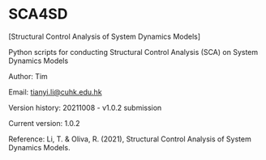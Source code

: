 # SCA4SD
[Structural Control Analysis of System Dynamics Models]

Python scripts for conducting Structural Control Analysis (SCA) on System Dynamics Models

Author: Tim

Email: tianyi.li@cuhk.edu.hk

Version history: 20211008 - v1.0.2 submission

Current version: 1.0.2

Reference: Li, T. & Oliva, R. (2021), Structural Control Analysis of System Dynamics Models.
